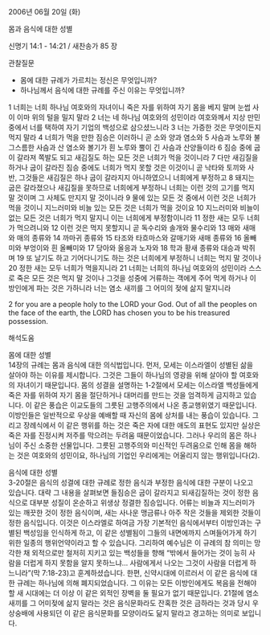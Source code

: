 2006년 06월 20일 (화)

몸과 음식에 대한 성별



신명기 14:1 - 14:21 / 새찬송가 85 장


관찰질문
- 몸에 대한 규례가 가르치는 정신은 무엇입니까?
- 하나님께서 음식에 대한 규례를 주신 이유는 무엇입니까? 

1 너희는 너희 하나님 여호와의 자녀이니 죽은 자를 위하여 자기 몸을 베지 말며 눈썹 사이 이마 위의 털을 밀지 말라 2 너는 네 하나님 여호와의 성민이라 여호와께서 지상 만민 중에서 너를 택하여 자기 기업의 백성으로 삼으셨느니라 3 너는 가증한 것은 무엇이든지 먹지 말라 4 너희가 먹을 만한 짐승은 이러하니 곧 소와 양과 염소와 5 사슴과 노루와 불그스름한 사슴과 산 염소와 볼기가 흰 노루와 뿔이 긴 사슴과 산양들이라 6 짐승 중에 굽이 갈라져 쪽발도 되고 새김질도 하는 모든 것은 너희가 먹을 것이니라 7 다만 새김질을 하거나 굽이 갈라진 짐승 중에도 너희가 먹지 못할 것은 이것이니 곧 낙타와 토끼와 사반, 그것들은 새김질은 하나 굽이 갈라지지 아니하였으니 너희에게 부정하고 8 돼지는 굽은 갈라졌으나 새김질을 못하므로 너희에게 부정하니 너희는 이런 것의 고기를 먹지 말 것이며 그 사체도 만지지 말 것이니라 9 물에 있는 모든 것 중에서 이런 것은 너희가 먹을 것이니 지느러미와 비늘 있는 모든 것은 너희가 먹을 것이요 10 지느러미와 비늘이 없는 모든 것은 너희가 먹지 말지니 이는 너희에게 부정함이니라 11 정한 새는 모두 너희가 먹으려니와 12 이런 것은 먹지 못할지니 곧 독수리와 솔개와 물수리와 13 매와 새매와 매의 종류와 14 까마귀 종류와 15 타조와 타흐마스와 갈매기와 새매 종류와 16 올빼미와 부엉이와 흰 올빼미와 17 당아와 올응과 노자와 18  학과 황새 종류와 대승과 박쥐며 19 또 날기도 하고 기어다니기도 하는 것은 너희에게 부정하니 너희는 먹지 말 것이나 20 정한 새는 모두 너희가 먹을지니라 21 너희는 너희의 하나님 여호와의 성민이라 스스로 죽은 모든 것은 먹지 말 것이나 그것을 성중에 거류하는 객에게 주어 먹게 하거나 이방인에게 파는 것은 가하니라 너는 염소 새끼를 그 어미의 젖에 삶지 말지니라 

2  for you are a people holy to the LORD your God. Out of all the peoples on the face of the earth, the LORD has chosen you to be his treasured possession.

해석도움





몸에 대한 성별  
14장의 규례는 몸과 음식에 대한 의식법입니다. 먼저, 모세는 이스라엘이 성별된 삶을 살아야 하는 이유를 제시합니다. 그것은 그들이 하나님의 영광을 위해 살아야 할 여호와의 자녀이기 때문입니다. 몸의 성결을 설명하는 1-2절에서 모세는 이스라엘 백성들에게 죽은 자를 위하여 자기 몸을 절단하거나 대머리를 만드는 것을 엄격하게 금지하고 있습니다. 이 같은 풍습은 이교도들의 그릇된 고행주의에서 나온 종교행위였기 때문입니다. 이방인들은 일반적으로 우상을 예배할 때 자신의 몸에 상처를 내는 풍습이 있습니다. 그리고 장례식에서 이 같은 행위를 하는 것은 죽은 자에 대한 애도의 표현도 있지만 실상은 죽은 자를 진정시켜 저주를 막으려는 두려움 때문이었습니다. 그러나 우리의 몸은 하나님이 주신 소중한 선물입니다. 그릇된 고행주의와 미신적인 두려움으로 인해 몸을 해하는 것은 여호와의 성민이요, 하나님의 기업인 우리에게는 어울리지 않는 행위입니다(2).

음식에 대한 성별  
3-20절은 음식의 성결에 대한 규례로 정한 음식과 부정한 음식에 대한 구분이 나오고 있습니다. 대략 그 내용을 살펴보면 들짐승은 굽이 갈라지고 되새김질하는 것이 정한 음식으로 대부분 성질이 온순하고 위생상 정결한 짐승입니다. 어류는 비늘과 지느러미가 있는 깨끗한 것이 정한 음식이며, 새는 사나운 맹금류나 아주 작은 것들을 제외한 것들이 정한 음식입니다. 이것은 이스라엘로 하여금 가장 기본적인 음식에서부터 이방인과는 구별된 백성임을 인식하게 하고, 이 같은 성별됨이 그들의 내면에까지 스며들어가게 하기 위한 일종의 행위언약이라고 할 수 있습니다. 그리하여 예수님은 이 규례의 참 의미는 망각한 채 외적으로만 철저히 지키고 있는 백성들을 향해 “밖에서 들어가는 것이 능히 사람을 더럽게 하지 못함을 알지 못하느냐… 사람에게서 나오는 그것이 사람을 더럽게 하느니라”(막 7:18-23)고 훈계하셨습니다. 한편, 신약시대에 이르러서 이 같은 음식에 대한 규례는 하나님에 의해 폐지되었습니다. 그 이유는 모든 이방인에게도 복음을 전해야 할 새 시대에는 더 이상 이 같은 외적인 장벽을 둘 필요가 없기 때문입니다. 21절에 염소새끼를 그 어미젖에 삶지 말라는 것은 음식문화라도 잔혹한 것은 금하라는 것과 당시 우상숭배에 사용되던 이 같은 음식문화를 모양이라도 닮지 말라고 경고하는 의미로 보입니다.